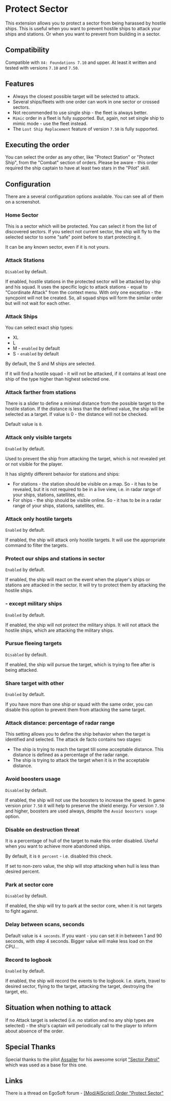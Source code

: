 # Protect Sector

This extension allows you to protect a sector from being harassed by hostile ships.
This is useful when you want to prevent hostile ships to attack your ships and stations. Or when you want to prevent from building in a sector.

## Compatibility

Compatible with `X4: Foundations 7.10` and upper. At least it written and tested with versions `7.10` and `7.50`.

## Features

- Always the closest possible target will be selected to attack.
- Several ships/fleets with one order can work in one sector or crossed sectors.
- Not recommended to use single ship - the fleet is always better.
- `Mimic` order in a fleet is fully supported. But, again, not set single ship to mimic mode - use the fleet instead.
- The `Lost Ship Replacement` feature of version `7.50` is fully supported.

## Executing the order

You can select the order as any other, like "Protect Station" or "Protect Ship", from the "Combat" section of  orders.
Please be aware - this order required the ship captain to have at least two stars in the "Pilot" skill.

## Configuration

There are a several configuration options available. You can see all of them on a screenshot.

### Home Sector

This is a sector which will be protected. You can select it from the list of discovered sectors.
If you select not current sector, the ship will fly to the selected sector to some "safe" point before to start protecting it.

It can be any known sector, even if it is not yours.

### Attack Stations

`Disabled` by default.

If enabled, hostile stations in the protected sector will be attacked by ship and his squad.
It uses the specific logic to attack stations - equal to "Coordinate Attack" from the context menu.
With only one exception - the syncpoint will not be created. So, all squad ships will form the similar order but will not wait for each other.

### Attack Ships

You can select exact ship types:

- XL
- L
- M - `enabled` by default
- S - `enabled` by default

By default, the S and M ships are selected.

If it will find a hostile squad - it will not be attacked, if it contains at least one ship of the type higher than highest selected one.

### Attack farther from stations

There is a slider to define a minimal distance from the possible target to the hostile station. If the distance is less than the defined value, the ship will be selected as a target.
If value is 0 - the distance will not be checked.

Default value is `0`.

### Attack only visible targets

`Enabled` by default.

Used to prevent the ship from attacking the target, which is not revealed yet or not visible for the player.

It has slightly different behavior for stations and ships:

- For stations - the station should be visible on a map. So - it has to be revealed, but it is not required to be in a live view, i.e. in radar range of your ships, stations, satellites, etc.
- For ships - the ship should be visible online. So - it has to be in a radar range of your ships, stations, satellites, etc.

### Attack only hostile targets

`Enabled` by default.

If enabled, the ship will attack only hostile targets. It will use the appropriate command to filter the targets.

### Protect our ships and stations in sector

`Enabled` by default.

If enabled, the ship will react on the event when the player's ships or stations are attacked in the sector. It will try to protect them by attacking the hostile ships.

### - except military ships

`Enabled` by default.

If enabled, the ship will not protect the military ships. It will not attack the hostile ships, which are attacking the military ships.

### Pursue fleeing targets

`Disabled` by default.

If enabled, the ship will pursue the target, which is trying to flee after is being attacked.

### Share target with other

`Enabled` by default.

If you have more than one ship or squad with the same order, you can disable this option to prevent them from attacking the same target.

### Attack distance: percentage of radar range

This setting allows you to define the ship behavior when the target is identified and selected.
The attack de facto contains two stages:

- The ship is trying to reach the target till some acceptable distance. This distance is defined as a percentage of the radar range.
- The ship is trying to attack the target when it is in the acceptable distance.

### Avoid boosters usage

`Disabled` by default.

If enabled, the ship will not use the boosters to increase the speed. In game version prior `7.50` it will help to preserve the shield energy. For version `7.50` and higher, boosters are used always, despite the `Avoid boosters usage` option.

### Disable on destruction threat

It is a percentage of hull of the target to make this order disabled. Useful when you want to achieve more abandoned ships.

By default, it is `0 percent` - i.e. disabled this check.

If set to non-zero value, the ship will stop attacking when hull is less than desired percent.

### Park at sector core

`Disabled` by default.

If enabled, the ship will try to park at the sector core, when it is not targets to fight against.

### Delay between scans, seconds

Default value is `4 seconds`.
If you want - you can set it in between 1 and 90 seconds, with step 4 seconds. Bigger value will make less load on the CPU...

### Record to logbook

`Enabled` by default.

If enabled, the ship will record the events to the logbook. I.e. starts, travel to desired sector, flying to the target, attacking the target, destroying the target, etc.

## Situation when nothing to attack

If no Attack target is selected (i.e. no station and no any ship types are selected) - the ship's captain will periodically call to the player to inform about absence of the order.

## Special Thanks

Special thanks to the pilot [Assailer](https://steamcommunity.com/profiles/76561198087933619/myworkshopfiles/?appid=392160) for his awesome script ["Sector Patrol"](https://steamcommunity.com/sharedfiles/filedetails/?id=2458720435) which was used as a base for this one.

## Links

There is a thread on EgoSoft forum - [[Mod/AIScript] Order "Protect Sector"](url=https://forum.egosoft.com/viewtopic.php?p=5257237)
